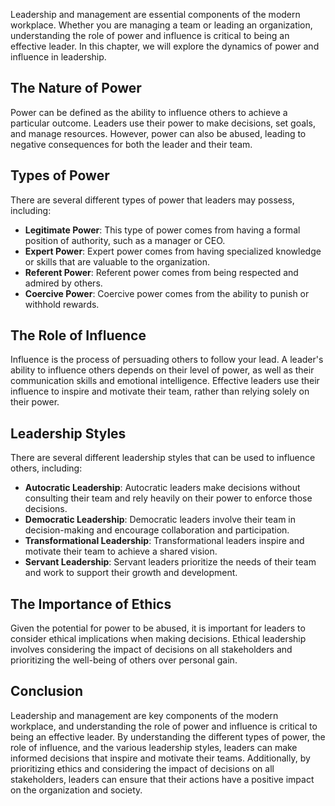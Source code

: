 
Leadership and management are essential components of the modern workplace. Whether you are managing a team or leading an organization, understanding the role of power and influence is critical to being an effective leader. In this chapter, we will explore the dynamics of power and influence in leadership.

The Nature of Power
-------------------

Power can be defined as the ability to influence others to achieve a particular outcome. Leaders use their power to make decisions, set goals, and manage resources. However, power can also be abused, leading to negative consequences for both the leader and their team.

Types of Power
--------------

There are several different types of power that leaders may possess, including:

* **Legitimate Power**: This type of power comes from having a formal position of authority, such as a manager or CEO.
* **Expert Power**: Expert power comes from having specialized knowledge or skills that are valuable to the organization.
* **Referent Power**: Referent power comes from being respected and admired by others.
* **Coercive Power**: Coercive power comes from the ability to punish or withhold rewards.

The Role of Influence
---------------------

Influence is the process of persuading others to follow your lead. A leader's ability to influence others depends on their level of power, as well as their communication skills and emotional intelligence. Effective leaders use their influence to inspire and motivate their team, rather than relying solely on their power.

Leadership Styles
-----------------

There are several different leadership styles that can be used to influence others, including:

* **Autocratic Leadership**: Autocratic leaders make decisions without consulting their team and rely heavily on their power to enforce those decisions.
* **Democratic Leadership**: Democratic leaders involve their team in decision-making and encourage collaboration and participation.
* **Transformational Leadership**: Transformational leaders inspire and motivate their team to achieve a shared vision.
* **Servant Leadership**: Servant leaders prioritize the needs of their team and work to support their growth and development.

The Importance of Ethics
------------------------

Given the potential for power to be abused, it is important for leaders to consider ethical implications when making decisions. Ethical leadership involves considering the impact of decisions on all stakeholders and prioritizing the well-being of others over personal gain.

Conclusion
----------

Leadership and management are key components of the modern workplace, and understanding the role of power and influence is critical to being an effective leader. By understanding the different types of power, the role of influence, and the various leadership styles, leaders can make informed decisions that inspire and motivate their teams. Additionally, by prioritizing ethics and considering the impact of decisions on all stakeholders, leaders can ensure that their actions have a positive impact on the organization and society.
